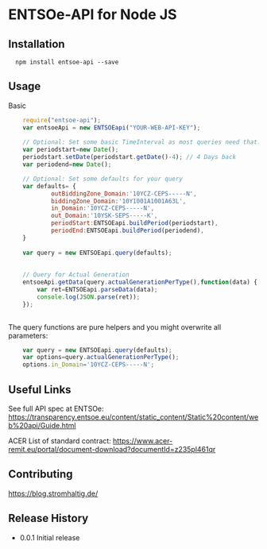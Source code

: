 ENTSOe-API for Node JS
=========

## Installation
```
  npm install entsoe-api --save
```
 
## Usage

Basic
```javascript
	require("entsoe-api");
    var entsoeApi = new ENTSOEapi("YOUR-WEB-API-KEY");
		
	// Optional: Set some basic TimeInterval as most queries need that...	
	var periodstart=new Date();
	periodstart.setDate(periodstart.getDate()-4); // 4 Days back
	var periodend=new Date();

	// Optional: Set some defaults for your query
	var defaults= {
			outBiddingZone_Domain:'10YCZ-CEPS-----N',
			biddingZone_Domain:'10Y1001A1001A63L',
			in_Domain:'10YCZ-CEPS-----N',
			out_Domain:'10YSK-SEPS-----K',
			periodStart:ENTSOEapi.buildPeriod(periodstart),
			periodEnd:ENTSOEapi.buildPeriod(periodend),
	}
	
	var query = new ENTSOEapi.query(defaults);
	
	
	// Query for Actual Generation
	entsoeApi.getData(query.actualGenerationPerType(),function(data) {	
		var ret=ENTSOEapi.parseData(data);
		console.log(JSON.parse(ret));
	});
		
``` 

The query functions are pure helpers and you might overwrite all parameters:
```javascript
	var query = new ENTSOEapi.query(defaults);
	var options=query.actualGenerationPerType();	
	options.in_Domain='10YCZ-CEPS-----N';	
``` 

## Useful Links

See full API spec at ENTSOe: https://transparency.entsoe.eu/content/static_content/Static%20content/web%20api/Guide.html

ACER List of standard contract: https://www.acer-remit.eu/portal/document-download?documentId=z235pl461qr


## Contributing
https://blog.stromhaltig.de/ 

## Release History

* 0.0.1 Initial release